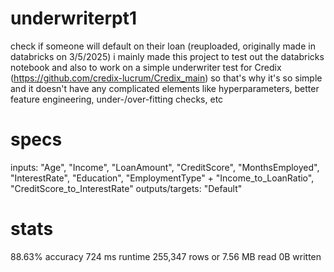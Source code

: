 # underwriterpt1
check if someone will default on their loan (reuploaded, originally made in databricks on 3/5/2025)
i mainly made this project to test out the databricks notebook and also to work on a simple underwriter test for Credix (https://github.com/credix-lucrum/Credix_main) so that's why it's so simple and it doesn't have any complicated elements like hyperparameters, better feature engineering, under-/over-fitting checks, etc

# specs
inputs: "Age", "Income", "LoanAmount", "CreditScore", "MonthsEmployed", "InterestRate", "Education", "EmploymentType"
      + "Income_to_LoanRatio", "CreditScore_to_InterestRate"
outputs/targets: "Default"

# stats
88.63% accuracy
724 ms runtime
255,347 rows or 7.56 MB read
0B written
